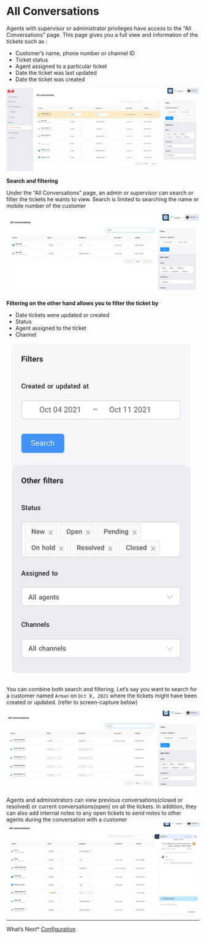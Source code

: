 # All Conversations

Agents with supervisor or administrator privileges have access to the “All Conversations” page. This page gives you a full view and information of the tickets such as : 

* Customer’s name, phone number or channel ID
* Ticket status
* Agent assigned to a particular ticket
* Date the ticket was last updated
* Date the ticket was created

![1600](../images/312c608-all_conversaation.png "all conversaation.png")
  

**Search and filtering**  

Under the “All Conversations” page, an admin or supervisor can search or filter the tickets he wants to view. Search is limited to searching the name or mobile number of the customer

![1600](../images/a3f4347-all_convo.png "all convo.png")
  

**Filtering on the other hand allows you to filter the ticket by**

* Date tickets were updated or created
* Status
* Agent assigned to the ticket
* Channel

![648](../images/ededfab-unnamed.png "unnamed.png")
  

You can combine both search and filtering. Let’s say you want to search for a customer named `Arman` on `Oct 8, 2021` where the tickets might have been created or updated. (refer to screen-capture below)

![1600](../images/d2a96dc-arman.png "arman.png")
  

Agents and administrators can view previous conversations(closed or resolved) or current conversations(open) on all the tickets. In addition, they can also add internal notes to any open tickets to send notes to other agents during the conversation with a customer
![1600](../images/779c012-unnamed_1.png "unnamed (1).png")

---

What’s Next* [Configuration](/connect/docs/configuration)

